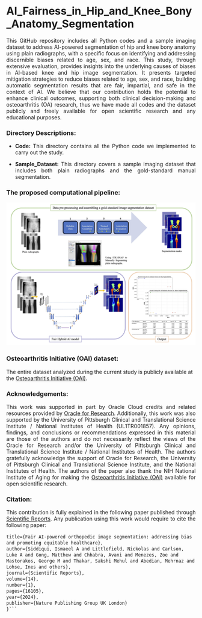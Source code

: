 #  AI_Fairness_in_Hip_and_Knee_Bony_Anatomy_Segmentation
<p align="justify">This GitHub repository includes all Python codes and a sample imaging dataset to address AI-powered segmentation of hip and knee bony anatomy using plain radiographs, with a specific focus on identifying and addressing discernible biases related to age, sex, and race. This study, through extensive evaluation, provides insights into the underlying causes of biases in AI-based knee and hip image segmentation. It presents targeted mitigation strategies to reduce biases related to age, sex, and race, building automatic segmentation results that are fair, impartial, and safe in the context of AI. We believe that our contribution holds the potential to enhance clinical outcomes, supporting both clinical decision-making and osteoarthritis (OA) research, thus we have made all codes and the dataset publicly and freely available for open scientific research and any educational purposes. 
</p>

### Directory Descriptions:
+ <p align="justify"><strong>Code:</strong> This directory contains all the Python code we implemented to carry out the study.</p>
+ <p align="justify"><strong>Sample_Dataset:</strong> This directory covers a sample imaging dataset that includes both plain radiographs and the gold-standard manual segmentation.</p>


### The proposed computational pipeline:

![alt text](https://github.com/pitthexai/AI_Fairness_in_Hip_and_Knee_Bony_Anatomy_Segmentation/blob/main/Figures/pipeline.png  "The proposed computational pipeline")
</p>
<p>
</p>

### Osteoarthritis Initiative (OAI) dataset: 
<p>The entire dataset analyzed during the current study is publicly available at the <a href="https://nda.nih.gov/oai" target="_blank"> Osteoarthritis Initiative (OAI)</a>.</p>

### Acknowledgements:
<p align="justify">This work was supported in part by Oracle Cloud credits and related resources provided by <a href="https://www.oracle.com/research" target="_blank">Oracle for Research</a>. Additionally, this work was also supported by the University of Pittsburgh Clinical and Translational Science Institute / National Institutes of Health (UL1TR001857). Any opinions, findings, and conclusions or recommendations expressed in this material are those of the authors and do not necessarily reflect the views of the Oracle for Research and/or the University of Pittsburgh Clinical and Translational Science Institute / National Institutes of Health. The authors gratefully acknowledge the support of Oracle for Research, the University of Pittsburgh Clinical and Translational Science Institute, and the National Institutes of Health. The authors of the paper also thank the NIH National Institute of Aging for making the <a href="https://nda.nih.gov/oai" target="_blank"> Osteoarthritis Initiative (OAI)</a> available for open scientific research. </p>

### Citation:

<p align="justify">This contribution is fully explained in the following paper published through <a href="https://www.nature.com/articles/s41598-024-66873-6" target="_blank">Scientific Reports</a>. Any publication using this work would require to cite the following paper:

  ```@article{siddiqui2024fair,
  title={Fair AI-powered orthopedic image segmentation: addressing bias and promoting equitable healthcare},
  author={Siddiqui, Ismaeel A and Littlefield, Nickolas and Carlson, Luke A and Gong, Matthew and Chhabra, Avani and Menezes, Zoe and Mastorakos, George M and Thakar, Sakshi Mehul and Abedian, Mehrnaz and Lohse, Ines and others},
  journal={Scientific Reports},
  volume={14},
  number={1},
  pages={16105},
  year={2024},
  publisher={Nature Publishing Group UK London}
}```
